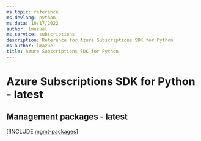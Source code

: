```yaml
---
ms.topic: reference
ms.devlang: python
ms.data: 10/17/2022
author: lmazuel
ms.service: subscriptions
description: Reference for Azure Subscriptions SDK for Python
ms.author: lmazuel
title: Azure Subscriptions SDK for Python
---
```

# Azure Subscriptions SDK for Python - latest

## Management packages - latest
[!INCLUDE [mgmt-packages](subscriptions-mgmt-index.md)]